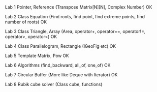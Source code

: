 Lab 1 Pointer, Reference (Transpose Matrix[N][N], Complex Number) OK

Lab 2 Class Equation (Find roots, find point, find extreme points, find number of roots) OK

Lab 3 Class Triangle, Array (Area, operator+, operator==, operator!=, operator>, operator<) OK

Lab 4 Class Parallelogram, Rectangle (IGeoFig etc) OK

Lab 5 Template Matrix, Pow OK

Lab 6 Algorithms (find_backward, all_of, one_of) OK

Lab 7 Circular Buffer (More like Deque with Iterator) OK

Lab 8 Rubik cube solver (Class cube, functions)
